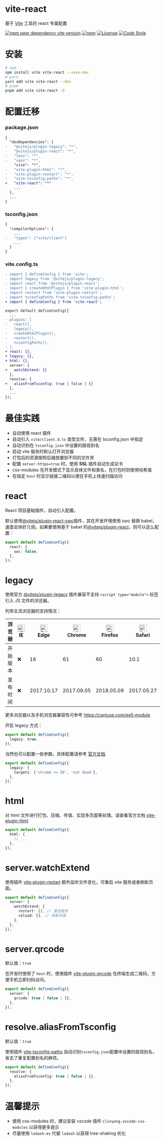 # vite-react

基于 [Vite](https://github.com/vitejs/vite) 工具的 react 专属配置

[![npm peer dependency vite version](https://img.shields.io/npm/dependency-version/vite-react/peer/vite?logo=vite)](https://github.com/vitejs/vite)
[![npm](https://img.shields.io/npm/v/vite-react?logo=npm)](https://www.npmjs.com/package/vite-react)
[![License](https://img.shields.io/github/license/geekact/vite-react?logo=open-source-initiative)](https://github.com/geekact/vite-react/blob/master/LICENSE)
[![Code Style](https://img.shields.io/badge/code_style-prettier-ff69b4.svg?logo=prettier)](https://github.com/prettier/prettier)

# 安装

```bash
# npm
npm install vite vite-react --save-dev
# yarn
yarn add vite vite-react --dev
# pnpm
pnpm add vite vite-react -D
```

# 配置迁移

### package.json

```diff
{
  "devDependencies": {
-   "@vitejs/plugin-legacy": "*",
-   "@vitejs/plugin-react": "*",
-   "less": "*",
-   "sass": "*",
    "vite": "*",
-   "vite-plugin-html": "*",
-   "vite-plugin-restart": "*",
-   "vite-tsconfig-paths": "*",
+   "vite-react": "*"
    ...
  },
  ...
}
```

### tsconfig.json

```diff
{
  "compilerOptions": {
    ...
-   "types": ["vite/client"]
    ...
  }
}
```

### vite.config.ts

```diff
- import { defineConfig } from 'vite';
- import legacy from '@vitejs/plugin-legacy';
- import react from '@vitejs/plugin-react';
- import { createHtmlPlugin } from 'vite-plugin-html';
- import restart from 'vite-plugin-restart';
- import tsconfigPaths from 'vite-tsconfig-paths';
+ import { defineConfig } from 'vite-react';

export default defineConfig({
  ...
- plugins: [
-   react(),
-   legacy(),
-   createHtmlPlugin(),
-   restart(),
-   tsconfigPaths(),
- ],
+ react: {},
+ legacy: {},
+ html: {},
  server: {
+   watchExtend: {}
  },
  resolve: {
+   aliasFromTsconfig: true | false | {}
  },
  ...
});
```

# 最佳实践

- 自动使用 react 插件
- 自动引入 `vite/client.d.ts` 类型文件，无需在 tsconfig.json 中指定
- 自动识别在 `tsconfig.json` 中设置的路径别名
- 启动 vite 服务时默认打开浏览器
- 打包后的资源按照后缀放置到不同的文件夹
- 配置 `server.https=true` 时，使用 **SSL** 插件自动生成证书
- css-modules 在开发模式下显示具体文件和类名，在打包时则使用哈希值
- 在指定 `host` 时显示链接二维码以便在手机上快速扫描访问

# react

React 项目基础插件，自动引入配置。

默认使用[@vitejs/plugin-react-swc](https://github.com/vitejs/vite-plugin-react-swc)插件，其在开发环境使用 swc 替换 babel，速度会快好几倍。如果要使用基于 babel 的[@vitejs/plugin-react](https://github.com/vitejs/vite-plugin-react/tree/main/packages/plugin-react)，则可以这么配置：

```typescript
export default defineConfig({
  react: {
    swc: false,
  },
});
```

# legacy

使用官方 [@vitejs/plugin-legacy](https://github.com/vitejs/vite/tree/main/packages/plugin-legacy) 插件兼容不支持 `<script type="module">` 标签引入 JS 文件的浏览器。

列举主流浏览器的支持情况：

| 浏览器   | <img src="https://raw.githubusercontent.com/alrra/browser-logos/master/src/archive/internet-explorer_9-11/internet-explorer_9-11_48x48.png" alt="IE" width="24px" height="24px" /><br/>IE | <img src="https://raw.githubusercontent.com/alrra/browser-logos/master/src/edge/edge_48x48.png" alt="Edge" width="24px" height="24px" /><br/>Edge | <img src="https://raw.githubusercontent.com/alrra/browser-logos/master/src/chrome/chrome_48x48.png" alt="Chrome" width="24px" height="24px" /><br/>Chrome | <img src="https://raw.githubusercontent.com/alrra/browser-logos/master/src/firefox/firefox_48x48.png" alt="Firefox" width="24px" height="24px" /><br/>Firefox | <img src="https://raw.githubusercontent.com/alrra/browser-logos/master/src/safari/safari_48x48.png" alt="Safari" width="24px" height="24px" /><br/>Safari | <img src="https://raw.githubusercontent.com/alrra/browser-logos/master/src/opera/opera_48x48.png" alt="Opera" width="24px" height="24px" /><br/>Opera |
| -------- | ----------------------------------------------------------------------------------------------------------------------------------------------------------------------------------------- | ------------------------------------------------------------------------------------------------------------------------------------------------- | --------------------------------------------------------------------------------------------------------------------------------------------------------- | ------------------------------------------------------------------------------------------------------------------------------------------------------------- | --------------------------------------------------------------------------------------------------------------------------------------------------------- | ----------------------------------------------------------------------------------------------------------------------------------------------------- |
| 开始版本 | ❌                                                                                                                                                                                        | 16                                                                                                                                                | 61                                                                                                                                                        | 60                                                                                                                                                            | 10.1                                                                                                                                                      | 48                                                                                                                                                    |
| 发布时间 | ❌                                                                                                                                                                                        | 2017.10.17                                                                                                                                        | 2017.09.05                                                                                                                                                | 2018.05.09                                                                                                                                                    | 2017.05.27                                                                                                                                                | 2017.09.27                                                                                                                                            |

更多浏览器以及手机浏览器兼容性可参考 https://caniuse.com/es6-module

开启 legacy 方式：

```typescript
export default defineConfig({
  legacy: true,
});
```

当然也可以配置一些参数。具体配置请参考 [官方文档](https://github.com/vitejs/vite/tree/main/packages/plugin-legacy#options)

```typescript
export default defineConfig({
  legacy: {
    targets: ['chrome >= 50', 'not dead'],
  },
});
```

# html

对 html 文件进行打包、压缩、传值、实现多页面等处理。请查看官方文档 [vite-plugin-html](https://github.com/vbenjs/vite-plugin-html#useroptions)

```typescript
export default defineConfig({
  html: {
    // ...
  },
});
```

# server.watchExtend

使用插件 [vite-plugin-restart](https://github.com/antfu/vite-plugin-restart) 额外监听文件变化，可重启 vite 服务或者刷新页面。

```typescript
export default defineConfig({
  server: {
    watchExtend: {
      restart: [], // 重启服务
      reload: [], // 刷新页面
    },
  },
});
```

# server.qrcode

默认值：`true`

在开发时使用了 `host` 时，使用插件 [vite-plugin-qrcode](https://github.com/svitejs/vite-plugin-qrcode) 在终端生成二维码，方便手机立即扫码访问。

```typescript
export default defineConfig({
  server: {
    qrcode: true | false | {},
  },
});
```

# resolve.aliasFromTsconfig

默认值：`true`

使用插件 [vite-tsconfig-paths](https://github.com/aleclarson/vite-tsconfig-paths) 自动识别`tsconfig.json`配置中设置的路径别名，省去了重复配置别名的麻烦。

```typescript
export default defineConfig({
  resolve: {
    aliasFromTsconfig: true | false | {},
  },
});
```

# 温馨提示

- 使用 css-modules 时，建议安装 vscode 插件 `clinyong.vscode-css-modules` 以获得更多提示
- 尽量使用 `lodash-es` 代替 `lodash` 以获得 tree-shaking 优化
